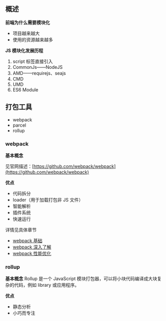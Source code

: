 ## 概述
**前端为什么需要模块化**

- 项目越来越大
- 使用的资源越来越多

**JS 模块化发展历程**

1. script 标签直接引入
2. CommonJs——NodeJS
3. AMD——requirejs、seajs
4. CMD
5. UMD
6. ES6 Module

## 打包工具
- webpack
- parcel
- rollup

### webpack
**基本概念**

见官网描述：[https://github.com/webpack/webpack](https://github.com/webpack/webpack)

**优点**
- 代码拆分
- loader（用于加载打包非 JS 文件）
- 智能解析
- 插件系统
- 快速运行

详情见具体章节
- [webpack 基础](https://github.com/renjie-run/blog/blob/master/src/font-end-engineering/webpack/webpack%20%E5%9F%BA%E7%A1%80.md)
- [webpack 深入了解](https://github.com/renjie-run/blog/blob/master/src/font-end-engineering/webpack/webpack%20%E6%B7%B1%E5%85%A5%E4%BA%86%E8%A7%A3.md)
- [webpack 性能优化](https://github.com/renjie-run/blog/blob/master/src/font-end-engineering/webpack/webpack%20%E6%80%A7%E8%83%BD%E4%BC%98%E5%8C%96.md)

### rollup

**基本概念**
Rollup 是一个 JavaScript 模块打包器，可以将小块代码编译成大块复杂的代码，例如 library 或应用程序。

**优点**
- 静态分析
- 小巧而专注
